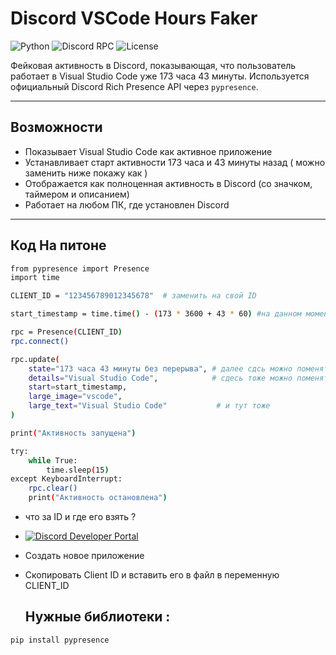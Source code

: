 # Discord VSCode Hours Faker

![Python](https://img.shields.io/badge/Made%20with-Python-blue.svg)
![Discord RPC](https://img.shields.io/badge/Discord-Rich%20Presence-5865F2?logo=discord)
![License](https://img.shields.io/badge/License-MIT-lightgrey)

Фейковая активность в Discord, показывающая, что пользователь работает в Visual Studio Code уже 173 часа 43 минуты. Используется официальный Discord Rich Presence API через `pypresence`.

---

## Возможности

- Показывает Visual Studio Code как активное приложение
- Устанавливает старт активности 173 часа и 43 минуты назад ( можно заменить ниже покажу как )
- Отображается как полноценная активность в Discord (со значком, таймером и описанием)
- Работает на любом ПК, где установлен Discord

---

## Код На питоне 

```bash
from pypresence import Presence
import time

CLIENT_ID = "123456789012345678"  # заменить на свой ID

start_timestamp = time.time() - (173 * 3600 + 43 * 60) #на данном моменте вы можете поменять цифры они отвечают за количество врпеменни в игре 

rpc = Presence(CLIENT_ID)
rpc.connect()

rpc.update(
    state="173 часа 43 минуты без перерыва", # далее сдсь можно поменять статус на что угодно 
    details="Visual Studio Code",            # сдесь тоже можно поменять 
    start=start_timestamp,            
    large_image="vscode",
    large_text="Visual Studio Code"           # и тут тоже 
)

print("Активность запущена")

try:
    while True:
        time.sleep(15)
except KeyboardInterrupt:
    rpc.clear()
    print("Активность остановлена")
```
- что за ID и где его взять ?
- [![Discord Developer Portal](https://img.shields.io/badge/Discord-Developer%20Portal-5865F2?logo=discord&logoColor=white)](https://discord.com/developers/applications)
- Создать новое приложение
- Скопировать Client ID и вставить его в файл  в переменную CLIENT_ID


  ## Нужные библиотеки :
```bash
pip install pypresence


